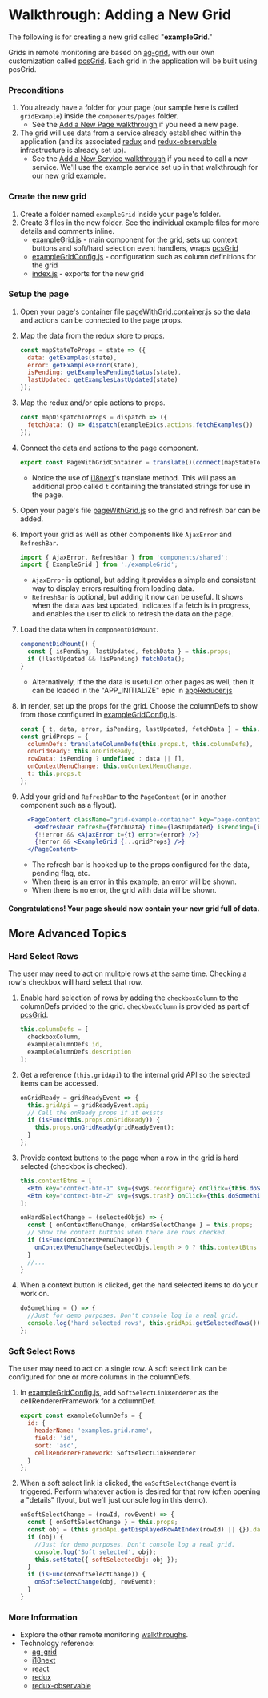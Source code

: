 Walkthrough: Adding a New Grid
==============================

The following is for creating a new grid called "**exampleGrid**."

Grids in remote monitoring are based on [ag-grid][ag-grid], with our own customization called [pcsGrid][pcsGrid]. Each grid in the application will be built using pcsGrid.

### Preconditions
1. You already have a folder for your page (our sample here is called `gridExample`) inside the `components/pages` folder.
    - See the [Add a New Page walkthrough](addNewPage.md) if you need a new page.
1. The grid will use data from a service already established within the application (and its associated [redux][redux] and [redux-observable][redux-obs] infrastructure is already set up).
    - See the [Add a New Service walkthrough](addNewService.md) if you need to call a new service. We'll use the example service set up in that walkthrough for our new grid example.


### Create the new grid
1. Create a folder named `exampleGrid` inside your page's folder.
1. Create 3 files in the new folder. See the individual example files for more details and comments inline.
    - [exampleGrid.js](/src/walkthrough/components/pages/pageWithGrid/exampleGrid/exampleGrid.js) - main component for the grid, sets up context buttons and soft/hard selection event handlers, wraps [pcsGrid][pcsGrid]
    - [exampleGridConfig.js](/src/walkthrough/components/pages/pageWithGrid/exampleGrid/exampleGridConfig.js) - configuration such as column definitions for the grid
    - [index.js](/src/walkthrough/components/pages/pageWithGrid/exampleGrid/index.js) - exports for the new grid

### Setup the page
1. Open your page's container file [pageWithGrid.container.js](/src/walkthrough/components/pages/pageWithGrid/pageWithGrid.container.js) so the data and actions can be connected to the page props.
1. Map the data from the redux store to props.
    ```js
    const mapStateToProps = state => ({
      data: getExamples(state),
      error: getExamplesError(state),
      isPending: getExamplesPendingStatus(state),
      lastUpdated: getExamplesLastUpdated(state)
    });
    ```
1. Map the redux and/or epic actions to props.
    ```js
    const mapDispatchToProps = dispatch => ({
      fetchData: () => dispatch(exampleEpics.actions.fetchExamples())
    });
    ```
1. Connect the data and actions to the page component.
    ```js
    export const PageWithGridContainer = translate()(connect(mapStateToProps, mapDispatchToProps)(PageWithGrid));
    ```
    - Notice the use of [i18next][i18next]'s translate method. This will pass an additional prop called `t` containing the translated strings for use in the page.

1. Open your page's file [pageWithGrid.js](/src/walkthrough/components/pages/pageWithGrid/pageWithGrid.js) so the grid and refresh bar can be added.
1. Import your grid as well as other components like `AjaxError` and `RefreshBar`.
    ```js
    import { AjaxError, RefreshBar } from 'components/shared';
    import { ExampleGrid } from './exampleGrid';
    ```
    - `AjaxError` is optional, but adding it provides a simple and consistent way to display errors resulting from loading data.
    - `RefreshBar` is optional, but adding it now can be useful. It shows when the data was last updated, indicates if a fetch is in progress, and enables the user to click to refresh the data on the page.
1. Load the data when in `componentDidMount`.
    ```js
    componentDidMount() {
      const { isPending, lastUpdated, fetchData } = this.props;
      if (!lastUpdated && !isPending) fetchData();
    }
    ```
    - Alternatively, if the the data is useful on other pages as well, then it can be loaded in the "APP_INITIALIZE" epic in [appReducer.js](/src/store/reducers/appReducer.js)
1. In render, set up the props for the grid. Choose the columnDefs to show from those configured in [exampleGridConfig.js](/src/walkthrough/components/pages/pageWithGrid/exampleGrid/exampleGridConfig.js).
    ```js
    const { t, data, error, isPending, lastUpdated, fetchData } = this.props;
    const gridProps = {
      columnDefs: translateColumnDefs(this.props.t, this.columnDefs),
      onGridReady: this.onGridReady,
      rowData: isPending ? undefined : data || [],
      onContextMenuChange: this.onContextMenuChange,
      t: this.props.t
    };
    ```
1. Add your grid and `RefreshBar` to the `PageContent` (or in another component such as a flyout).
    ```jsx
      <PageContent className="grid-example-container" key="page-content">
        <RefreshBar refresh={fetchData} time={lastUpdated} isPending={isPending} t={t} />
        {!!error && <AjaxError t={t} error={error} />}
        {!error && <ExampleGrid {...gridProps} />}
      </PageContent>
      ```
    - The refresh bar is hooked up to the props configured for the data, pending flag, etc.
    - When there is an error in this example, an error will be shown.
    - When there is no error, the grid with data will be shown.


#### Congratulations! Your page should now contain your new grid full of data.

## More Advanced Topics

### Hard Select Rows
The user may need to act on mulitple rows at the same time. Checking a row's checkbox will hard select that row.

1. Enable hard selection of rows by adding the `checkboxColumn` to the columnDefs prvided to the grid. `checkboxColumn` is provided as part of [pcsGrid][pcsGrid].
    ```js
    this.columnDefs = [
      checkboxColumn,
      exampleColumnDefs.id,
      exampleColumnDefs.description
    ];
    ```
1. Get a reference (`this.gridApi`) to the internal grid API so the selected items can be accessed.
    ```js
    onGridReady = gridReadyEvent => {
      this.gridApi = gridReadyEvent.api;
      // Call the onReady props if it exists
      if (isFunc(this.props.onGridReady)) {
        this.props.onGridReady(gridReadyEvent);
      }
    };
    ```
1. Provide context buttons to the page when a row in the grid is hard selected (checkbox is checked).
    ```jsx
    this.contextBtns = [
      <Btn key="context-btn-1" svg={svgs.reconfigure} onClick={this.doSomething()}>Button 1</Btn>,
      <Btn key="context-btn-2" svg={svgs.trash} onClick={this.doSomethingElse()}>Button 2</Btn>
    ];
    ```
    ```js
    onHardSelectChange = (selectedObjs) => {
      const { onContextMenuChange, onHardSelectChange } = this.props;
      // Show the context buttons when there are rows checked.
      if (isFunc(onContextMenuChange)) {
        onContextMenuChange(selectedObjs.length > 0 ? this.contextBtns : null);
      }
      //...
    }
    ```
1. When a context button is clicked, get the hard selected items to do your work on.
    ```js
    doSomething = () => {
      //Just for demo purposes. Don't console log in a real grid.
      console.log('hard selected rows', this.gridApi.getSelectedRows());
    };
    ```

### Soft Select Rows
The user may need to act on a single row. A soft select link can be configured for one or more columns in the columnDefs.

1. In [exampleGridConfig.js](/src/walkthrough/components/pages/pageWithGrid/exampleGrid/exampleGridConfig.js), add `SoftSelectLinkRenderer` as the cellRendererFramework for a columnDef.
    ```js
    export const exampleColumnDefs = {
      id: {
        headerName: 'examples.grid.name',
        field: 'id',
        sort: 'asc',
        cellRendererFramework: SoftSelectLinkRenderer
      }
    };
    ```
1. When a soft select link is clicked, the `onSoftSelectChange` event is triggered. Perform whatever action is desired for that row (often opening a "details" flyout, but we'll just console log in this demo).
    ```js
    onSoftSelectChange = (rowId, rowEvent) => {
      const { onSoftSelectChange } = this.props;
      const obj = (this.gridApi.getDisplayedRowAtIndex(rowId) || {}).data;
      if (obj) {
        //Just for demo purposes. Don't console log a real grid.
        console.log('Soft selected', obj);
        this.setState({ softSelectedObj: obj });
      }
      if (isFunc(onSoftSelectChange)) {
        onSoftSelectChange(obj, rowEvent);
      }
    }
    ```

### More Information

- Explore the other remote monitoring [walkthroughs](README.md).
- Technology reference:
    - [ag-grid][ag-grid]
    - [i18next][i18next]
    - [react][react]
    - [redux][redux]
    - [redux-observable][redux-obs]



[pcsGrid]: /src/components/shared/pcsGrid/pcsGrid.js

[ag-grid]: https://www.ag-grid.com/react-getting-started/
[i18next]: https://www.i18next.com/
[react]: https://reactjs.org/
[redux]: https://redux.js.org/
[redux-obs]: https://redux-observable.js.org
